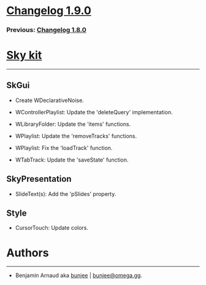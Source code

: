 # [Changelog 1.9.0](http://omega.gg/Sky/changes/1.9.0.html)

### Previous: [Changelog 1.8.0](1.8.0.html)

# [Sky kit](http://omega.gg/Sky)
---

## SkGui

- Create WDeclarativeNoise.

- WControllerPlaylist: Update the 'deleteQuery' implementation.

- WLibraryFolder: Update the 'items' functions.

- WPlaylist: Update the 'removeTracks' functions.

- WPlaylist: Fix the 'loadTrack' function.

- WTabTrack: Update the 'saveState' function.


## SkyPresentation

- SlideText(s): Add the 'pSlides' property.


## Style

- CursorTouch: Update colors.


# Authors
---

- Benjamin Arnaud aka [bunjee](http://bunjee.me) | <bunjee@omega.gg>.
